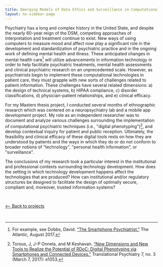 ```yaml
---
title: Emerging Models of Data Ethics and Surveillance in Computational Psychiatry
layout: no-sidebar-page
---
```


Psychiatry has a long and complex history in the United State, and despite the nearly 60-year reign of the DSM, competing approaches of interpretation and treatment continue to exist. New ways of using computers to measure mood and affect now play a significant role in the development and standardization of psychiatric practice and in the ongoing work of defining mental health and illness. These anticipated changes in mental health care[^1] will utilize advancements in information technology in order to help facilitate psychiatric treatments, mental health assessments and clinical psychiatric research on an unprecedented scale. However, as psychiatrists begin to implement these computational technologies in patient care, they must grapple with new sorts of challenges related to patient information. These challenges have several related dimensions: a) the design of technical systems, b) HIPAA compliance, c) disorder classifications, d) physician-patient relationships, and e) clinical efficacy. 

For my Masters thesis project, I conducted several months of ethnographic research which was centered on a neuropsychiatry lab and a mobile app development project. My role as an independent researcher was to document and analyze various challenges surrounding the implementation of computational psychiatric techniques (i.e., "digital phenotyping")[^2], and develop contextual inquiry for patient and public reception. Ultimately, the feasibility and clinical efficacy of these digital tools rests on how they are understood by patients and the ways in which they do or do not conform to broader notions of "technology", "personal health information", or "surveillance".

The conclusions of my research took a particular interest in the institutional and professional contexts surrounding technology development. How does the setting in which technology development happens affect the technologies that are produced? How can institutional and/or regulatory structures be designed to facilitate the design of optimally secure, compliant and, moreover, trusted information systems?


<br>

[<-- Back to projects](../)

<br>


[^1]: For example, see Dobbs, David. [“The Smartphone Psychiatrist.”](https://www.theatlantic.com/magazine/archive/2017/07/the-smartphone-psychiatrist/528726/) The Atlantic, August 2017.

[^2]: Torous, J, J-P Onnela, and M Keshavan. [“New Dimensions and New Tools to Realize the Potential of RDoC: Digital Phenotyping via Smartphones and Connected Devices.”](https://doi.org/10.1038/tp.2017.25) Translational Psychiatry 7, no. 3 (March 7, 2017): e1053.
